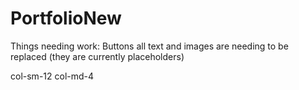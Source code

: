# PortfolioNew
Things needing work:
Buttons
all text and images are needing to be replaced (they are currently placeholders)


col-sm-12 col-md-4